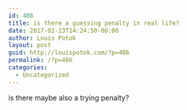```yaml
---
id: 486
title: is there a guessing penalty in real life?
date: 2017-02-23T14:24:50-08:00
author: Louis Potok
layout: post
guid: http://louispotok.com/?p=486
permalink: /?p=486
categories:
  - Uncategorized
---
```

is there maybe also a trying penalty?